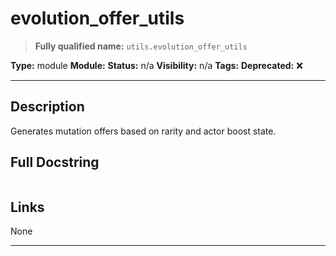 # evolution_offer_utils
> **Fully qualified name:** `utils.evolution_offer_utils`

**Type:** module
**Module:** 
**Status:** n/a
**Visibility:** n/a
**Tags:** 
**Deprecated:** ❌

---

## Description
Generates mutation offers based on rarity and actor boost state.

## Full Docstring
```

```

## Links
None

---
